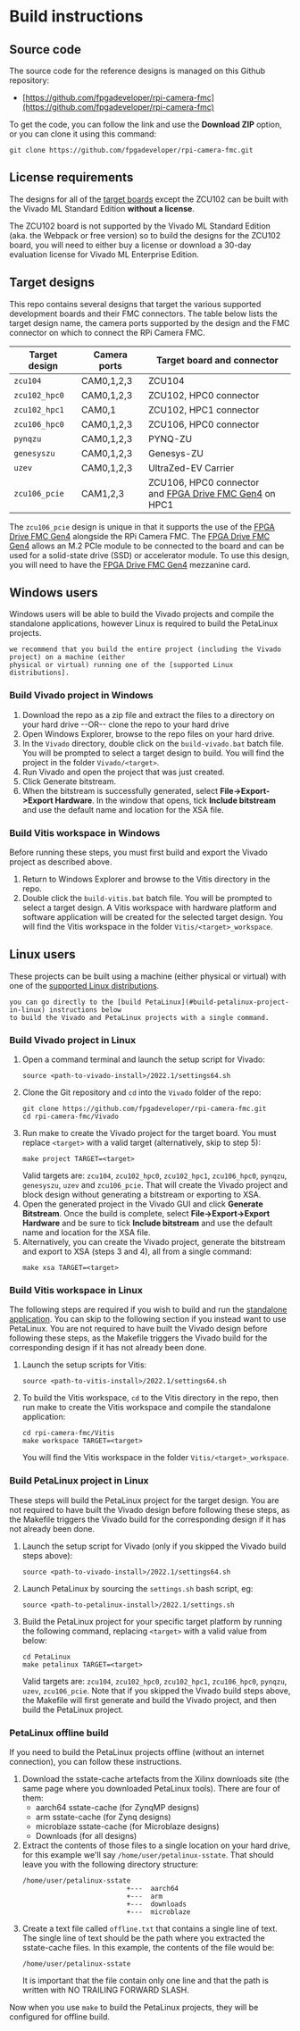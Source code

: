 # Build instructions

## Source code

The source code for the reference designs is managed on this Github repository:

* [https://github.com/fpgadeveloper/rpi-camera-fmc](https://github.com/fpgadeveloper/rpi-camera-fmc)

To get the code, you can follow the link and use the **Download ZIP** option, or you can clone it
using this command:
```
git clone https://github.com/fpgadeveloper/rpi-camera-fmc.git
```

## License requirements

The designs for all of the [target boards](supported_carriers) except the ZCU102 can be built with the Vivado ML Standard 
Edition **without a license**.

The ZCU102 board is not supported by the Vivado ML Standard Edition (aka. the Webpack or free version)
so to build the designs for the ZCU102 board, you will need to either buy a license or download
a 30-day evaluation license for Vivado ML Enterprise Edition.

## Target designs

This repo contains several designs that target the various supported development boards and their
FMC connectors. The table below lists the target design name, the camera ports supported by the design and 
the FMC connector on which to connect the RPi Camera FMC.

| Target design | Camera ports   | Target board and connector                                           |
|---------------|----------------|----------------------------------------------------------------------|
| `zcu104`      | CAM0,1,2,3     | ZCU104  |
| `zcu102_hpc0` | CAM0,1,2,3     | ZCU102, HPC0 connector |
| `zcu102_hpc1` | CAM0,1         | ZCU102, HPC1 connector |
| `zcu106_hpc0` | CAM0,1,2,3     | ZCU106, HPC0 connector |
| `pynqzu`      | CAM0,1,2,3     | PYNQ-ZU  |
| `genesyszu`   | CAM0,1,2,3     | Genesys-ZU  |
| `uzev`        | CAM0,1,2,3     | UltraZed-EV Carrier |
| `zcu106_pcie` | CAM1,2,3       | ZCU106, HPC0 connector<br> and [FPGA Drive FMC Gen4] on HPC1 |

The `zcu106_pcie` design is unique in that it supports the use of the [FPGA Drive FMC Gen4] alongside
the RPi Camera FMC. The [FPGA Drive FMC Gen4] allows an M.2 PCIe module to be connected to the board
and can be used for a solid-state drive (SSD) or accelerator module. To use this design, you will need
to have the [FPGA Drive FMC Gen4] mezzanine card.

## Windows users

Windows users will be able to build the Vivado projects and compile the standalone applications,
however Linux is required to build the PetaLinux projects. 

```{tip} If you wish to build the PetaLinux projects,
we recommend that you build the entire project (including the Vivado project) on a machine (either 
physical or virtual) running one of the [supported Linux distributions].
```

### Build Vivado project in Windows

1. Download the repo as a zip file and extract the files to a directory
   on your hard drive --OR-- clone the repo to your hard drive
2. Open Windows Explorer, browse to the repo files on your hard drive.
3. In the `Vivado` directory, double click on the `build-vivado.bat` batch file.
   You will be prompted to select a target design to build. You will find the project in
   the folder `Vivado/<target>`.
4. Run Vivado and open the project that was just created.
5. Click Generate bitstream.
6. When the bitstream is successfully generated, select **File->Export->Export Hardware**.
   In the window that opens, tick **Include bitstream** and use the default name and location
   for the XSA file.

### Build Vitis workspace in Windows

Before running these steps, you must first build and export the Vivado project as described above.

1. Return to Windows Explorer and browse to the Vitis directory in the repo.
2. Double click the `build-vitis.bat` batch file. You will be prompted to select a target design.
   A Vitis workspace with hardware platform and software application will be created for the
   selected target design. You will find the Vitis workspace in the folder `Vitis/<target>_workspace`.

## Linux users

These projects can be built using a machine (either physical or virtual) with one of the 
[supported Linux distributions].

```{tip} The build steps can be completed in the order shown below, or
you can go directly to the [build PetaLinux](#build-petalinux-project-in-linux) instructions below
to build the Vivado and PetaLinux projects with a single command.
```

### Build Vivado project in Linux

1. Open a command terminal and launch the setup script for Vivado:
   ```
   source <path-to-vivado-install>/2022.1/settings64.sh
   ```
2. Clone the Git repository and `cd` into the `Vivado` folder of the repo:
   ```
   git clone https://github.com/fpgadeveloper/rpi-camera-fmc.git
   cd rpi-camera-fmc/Vivado
   ```
3. Run make to create the Vivado project for the target board. You must replace `<target>` with a valid
   target (alternatively, skip to step 5):
   ```
   make project TARGET=<target>
   ```
   Valid targets are: `zcu104`, `zcu102_hpc0`, `zcu102_hpc1`, `zcu106_hpc0`, `pynqzu`, `genesyszu`,
   `uzev` and `zcu106_pcie`.
   That will create the Vivado project and block design without generating a bitstream or exporting to XSA.
4. Open the generated project in the Vivado GUI and click **Generate Bitstream**. Once the build is
   complete, select **File->Export->Export Hardware** and be sure to tick **Include bitstream** and use
   the default name and location for the XSA file.
5. Alternatively, you can create the Vivado project, generate the bitstream and export to XSA (steps 3 and 4),
   all from a single command:
   ```
   make xsa TARGET=<target>
   ```
   
### Build Vitis workspace in Linux

The following steps are required if you wish to build and run the [standalone application](stand_alone). You can
skip to the following section if you instead want to use PetaLinux. You are not required to have built the
Vivado design before following these steps, as the Makefile triggers the Vivado build for the corresponding
design if it has not already been done.

1. Launch the setup scripts for Vitis:
   ```
   source <path-to-vitis-install>/2022.1/settings64.sh
   ```
2. To build the Vitis workspace, `cd` to the Vitis directory in the repo,
   then run make to create the Vitis workspace and compile the standalone application:
   ```
   cd rpi-camera-fmc/Vitis
   make workspace TARGET=<target>
   ```
   You will find the Vitis workspace in the folder `Vitis/<target>_workspace`.

### Build PetaLinux project in Linux

These steps will build the PetaLinux project for the target design. You are not required to have built the
Vivado design before following these steps, as the Makefile triggers the Vivado build for the corresponding
design if it has not already been done.

1. Launch the setup script for Vivado (only if you skipped the Vivado build steps above):
   ```
   source <path-to-vivado-install>/2022.1/settings64.sh
   ```
2. Launch PetaLinux by sourcing the `settings.sh` bash script, eg:
   ```
   source <path-to-petalinux-install>/2022.1/settings.sh
   ```
3. Build the PetaLinux project for your specific target platform by running the following
   command, replacing `<target>` with a valid value from below:
   ```
   cd PetaLinux
   make petalinux TARGET=<target>
   ```
   Valid targets are: 
   `zcu104`, 
   `zcu102_hpc0`,
   `zcu102_hpc1`,
   `zcu106_hpc0`, 
   `pynqzu`, 
   `uzev`, 
   `zcu106_pcie`.
   Note that if you skipped the Vivado build steps above, the Makefile will first generate and
   build the Vivado project, and then build the PetaLinux project.

### PetaLinux offline build

If you need to build the PetaLinux projects offline (without an internet connection), you can
follow these instructions.

1. Download the sstate-cache artefacts from the Xilinx downloads site (the same page where you downloaded
   PetaLinux tools). There are four of them:
   * aarch64 sstate-cache (for ZynqMP designs)
   * arm sstate-cache (for Zynq designs)
   * microblaze sstate-cache (for Microblaze designs)
   * Downloads (for all designs)
2. Extract the contents of those files to a single location on your hard drive, for this example
   we'll say `/home/user/petalinux-sstate`. That should leave you with the following directory 
   structure:
   ```
   /home/user/petalinux-sstate
                             +---  aarch64
                             +---  arm
                             +---  downloads
                             +---  microblaze
   ```
3. Create a text file called `offline.txt` that contains a single line of text. The single line of text
   should be the path where you extracted the sstate-cache files. In this example, the contents of 
   the file would be:
   ```
   /home/user/petalinux-sstate
   ```
   It is important that the file contain only one line and that the path is written with NO TRAILING 
   FORWARD SLASH.

Now when you use `make` to build the PetaLinux projects, they will be configured for offline build.

[supported Linux distributions]: https://docs.xilinx.com/r/2022.1-English/ug1144-petalinux-tools-reference-guide/Setting-Up-Your-Environment
[FPGA Drive FMC Gen4]: https://fpgadrive.com

